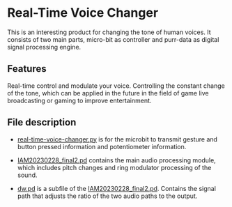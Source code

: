 # Real-Time Voice Changer
This is an interesting product for changing the tone of human voices. It consists of two main parts, micro-bit as controller and purr-data as digital signal processing engine.
## Features

Real-time control and modulate your voice. Controlling the constant change of the tone, which can be applied in the future in the field of game live broadcasting or gaming to improve entertainment.
## File description

* [real-time-voice-changer.py](./real-time-voice-changer.py) is for the microbit to transmit gesture and button pressed information and potentiometer information.

* [IAM20230228_final2.pd](./IAM20230228_final2.pd) contains the main audio processing module, which includes pitch changes and ring modulator processing of the sound.

* [dw.pd](dw.pd) is a subfile of the [IAM20230228_final2.pd](./IAM20230228_final2.pd). Contains the signal path that adjusts the ratio of the two audio paths to the output.

